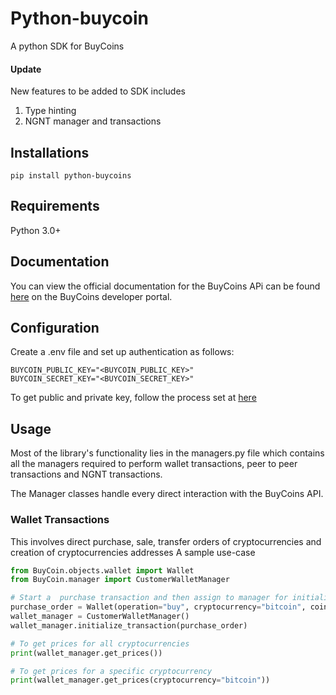 # Python-buycoin

A python SDK for BuyCoins
#### Update
New features to be added to SDK includes
1. Type hinting
2. NGNT manager and transactions

## Installations
```shell
pip install python-buycoins
```
## Requirements
Python 3.0+

## Documentation
You can view the official documentation for the BuyCoins APi can be found [here](https://https//developers.buycoins.africa/) on the BuyCoins developer portal.


## Configuration
Create a .env file and set up authentication as follows:
```
BUYCOIN_PUBLIC_KEY="<BUYCOIN_PUBLIC_KEY>"
BUYCOIN_SECRET_KEY="<BUYCOIN_SECRET_KEY>"
```
To get public and private key, follow the process set at [here](https://developers.buycoins.africa/#how-do-i-get-access)

## Usage
Most of the library's functionality lies in the managers.py file which contains all the managers required to perform wallet transactions, peer to peer transactions and NGNT transactions.

The Manager classes handle every direct interaction with the BuyCoins API.

### Wallet Transactions
This involves direct purchase, sale, transfer orders of cryptocurrencies and creation of cryptocurrencies addresses
A sample use-case

```Python
from BuyCoin.objects.wallet import Wallet
from BuyCoin.manager import CustomerWalletManager

# Start a  purchase transaction and then assign to manager for initialization
purchase_order = Wallet(operation="buy", cryptocurrency="bitcoin", coin_amount=0.01)
wallet_manager = CustomerWalletManager()
wallet_manager.initialize_transaction(purchase_order)

# To get prices for all cryptocurrencies
print(wallet_manager.get_prices())

# To get prices for a specific cryptocurrency
print(wallet_manager.get_prices(cryptocurrency="bitcoin"))
```